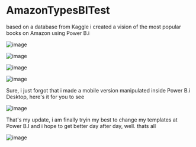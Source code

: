 # AmazonTypesBITest
based on a database from Kaggle i created a vision of the most popular books on Amazon using Power B.i

![image](https://github.com/cecicondor/AmazonTypesBITest/assets/101957373/d376f35e-442f-4c5f-9cb2-da7ccc3df033)


![image](https://github.com/cecicondor/AmazonTypesBITest/assets/101957373/4cb9e426-072b-4948-bb8f-168225a404e8)


![image](https://github.com/cecicondor/AmazonTypesBITest/assets/101957373/272d681b-1bf3-4a61-a4c4-e796d59c2cfa)


![image](https://github.com/cecicondor/AmazonTypesBITest/assets/101957373/bcfa860b-0256-409c-907d-deee75fce353)

Sure, i just forgot that i made a mobile version manipulated inside Power B.i Desktop, here's it for you to see

![image](https://github.com/cecicondor/AmazonTypesBITest/assets/101957373/bf65c5fd-5341-46d9-9a44-d7b50d025e77)


That's my update, i am finally tryin my best to change my templates at Power B.I and i hope to get better day after day, well. thats all

![image](https://github.com/cecicondor/AmazonTypesBITest/assets/101957373/8df5d514-68dc-4e13-bd33-e0f1f3076c1c)
